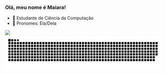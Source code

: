 ### Olá, meu nome é Maiara!

- 📔 Estudante de Ciência da Computação
- 🐼 Pronomes: Ela/Dela
  
<div>
<a href ="https://github.com/maiara-t">
<img height = "170em" src="https://github-readme-stats.vercel.app/api/top-langs/?username=maiara-t&layout=donut&theme=radical"/>
</div>

<div>
<picture>
  <source media="(prefers-color-scheme: dark)" srcset="https://raw.githubusercontent.com/maiara-t/maiara-t/output/github-contribution-grid-snake-dark.svg">
  <source media="(prefers-color-scheme: light)" srcset="https://raw.githubusercontent.com/maiara-t/maiara-t/output/github-contribution-grid-snake.svg">
  <img alt="github contribution grid snake animation" src="https://raw.githubusercontent.com/maiara-t/maiara-t/output/github-contribution-grid-snake.svg">
</picture>
</div>
